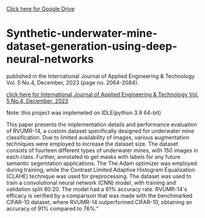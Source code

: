 [Click here for Google Drive](https://drive.google.com/drive/u/1/folders/1iBngNqF4Kyruc1Lf6ujNtj2b8tt2So46)

# Synthetic-underwater-mine-dataset-generation-using-deep-neural-networks
published in the International Journal of Applied Engineering & Technology Vol. 5 No.4, December, 2023 (page no. 2064-2084).

[click here for  International Journal of Applied Engineering & Technology Vol. 5 No.4, December, 2023](https://romanpub.com/jaetv5-4-2023.php)

 Note: this project was implemeted on IDLE(python 3.9 64-bit)
 
This paper presents the implementation details and performance evaluation of RVUMR-14, a custom dataset specifically designed for underwater mine classification. Due to limited availability of images, various augmentation techniques were employed to increase the dataset size. The dataset consists of fourteen different types of underwater mines, with 150 images in each class. Further, annotated to get masks with labels for any future semantic segemtation applications. The The Adam optimizer was employed during training, while the Contrast Limited Adaptive Histogram Equalisation (CLAHE) technique was used for preprocessing. The dataset was used to train a convolutional neural network (CNN) model, with training and validation split 80:20. The model had a 91% accuracy rate. RVUMR-14's efficacy is verified by a comparison that was made with the benchmarked CIFAR-10 dataset, where RVUMR-14 outperformed CIFAR-10, obtaining an accuracy of 91% compared to 76%."
